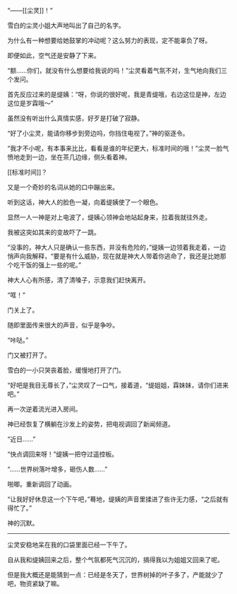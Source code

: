 “――[[尘灵]]！”

雪白的尘灵小姐大声地叫出了自己的名字。

为什么有一种想要给她鼓掌的冲动呢？这么努力的表现，定不能辜负了呀。

即便如此，空气还是安静了下来。

“额……你们，就没有什么想要给我说的吗！”尘灵看着气氛不对，生气地向我们三个发问。

首先反应过来的是缇姨：“呀，你说的很好呢，我是青缇哦，右边这位是神，左边这位是岁霖哦～”

虽然没有听出什么真情实感，好歹是打破了寂静。

“好了小尘灵，能请你移步到旁边吗，你挡住电视了。”神的驱逐令。

“我才不小呢，有本事来比比，看看是谁的年纪更大，标准时间的哦！”尘灵一脸气愤地走到一边，坐在茶几边缘，侧头看着神。

[[标准时间]]？

又是一个奇妙的名词从她的口中蹦出来。

听到这话，神大人的脸色一凝，向着缇姨使了一个眼色。

显然一人一神是对上电波了，缇姨心领神会地站起身来，拉着我就往外走。

我被这突如其来的变故吓了一跳。

“没事的，神大人只是确认一些东西，并没有危险的，”缇姨一边领着我走着，一边悄声向我解释，“要是有什么威胁，现在就是神大人带着你逃命了，我还是比她那个吃干饭的强上一些的呢。”

神大人心有所感，清了清嗓子，示意我们赶快离开。

“哐！”

门关上了。

随即里面传来很大的声音，似乎是争吵。

“咔哒。”

门又被打开了。

雪白的一小只哭丧着脸，缓慢地打开了门。

“好吧是我目无尊长了，”尘灵叹了一口气，接着道，“缇姐姐，霖妹妹，请你们进来吧。”

再一次逆着流光进入房间。

神已经恢复了横躺在沙发上的姿势，把电视调回了新闻频道。

“近日……”

“快点调回来呀！”缇姨一把夺过遥控板。

“……世界树落叶增多，砸伤人数……”

啪唧。重新调回了动画。

“让我好好休息这一个下午吧，”蓦地，缇姨的声音里揉进了些许无力感，“之后就有得忙了。”

神的沉默。

---

尘灵安稳地呆在我的口袋里面已经一下午了。

自从我和缇姨回来之后，整个气氛都死气沉沉的，搞得我以为姐姐又回来了呢。

但是我大概还是能猜到一点：已经是冬天了，世界树掉的叶子多了，产能就少了吧，物资紧缺了嘛。

